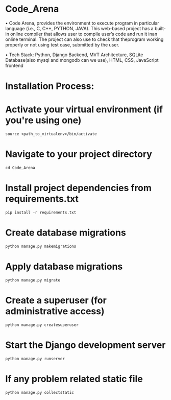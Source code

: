 # Code_Arena
• Code Arena, provides the environment to
execute program in particular language (i.e., C,
C++, PYTHON, JAVA). This web-based project
has a built-in online compiler that allows user to
compile user’s code and run it inan online terminal.
The project can also use to check that theprogram
working properly or not using test case, submitted
by the user.

• Tech Stack: Python, Django Backend, MVT Architecture,
SQLite Database(also mysql and mongodb can we use), HTML, CSS, JavaScript frontend

# Installation Process:

<!-- Download File then open Terminal  -->

# Activate your virtual environment (if you're using one)
`source <path_to_virtualenv>/bin/activate`

# Navigate to your project directory
`cd Code_Arena`

# Install project dependencies from requirements.txt
`pip install -r requirements.txt`

# Create database migrations
`python manage.py makemigrations`

# Apply database migrations
`python manage.py migrate`

# Create a superuser (for administrative access)
`python manage.py createsuperuser`

# Start the Django development server
`python manage.py runserver`

# If any problem related static file
`python manage.py collectstatic`
